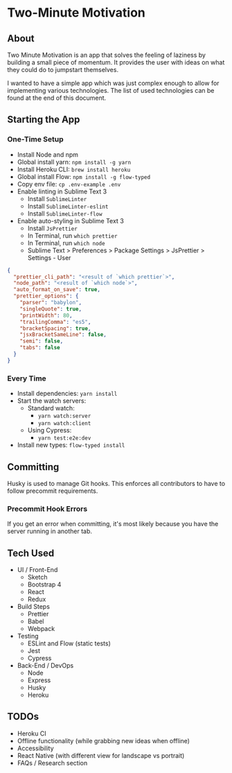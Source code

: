 # Two-Minute Motivation

## About

Two Minute Motivation is an app that solves the feeling of laziness by building a small piece of momentum. It provides the user with ideas on what they could do to jumpstart themselves.

I wanted to have a simple app which was just complex enough to allow for implementing various technologies. The list of used technologies can be found at the end of this document.

## Starting the App

### One-Time Setup

- Install Node and npm
- Global install yarn: `npm install -g yarn`
- Install Heroku CLI: `brew install heroku`
- Global install Flow: `npm install -g flow-typed`
- Copy env file: `cp .env-example .env`
- Enable linting in Sublime Text 3
  - Install `SublimeLinter`
  - Install `SublimeLinter-eslint`
  - Install `SublimeLinter-flow`
- Enable auto-styling in Sublime Text 3
  - Install `JsPrettier`
  - In Terminal, run `which prettier`
  - In Terminal, run `which node`
  - Sublime Text > Preferences > Package Settings > JsPrettier > Settings - User

```json
{
  "prettier_cli_path": "<result of `which prettier`>",
  "node_path": "<result of `which node`>",
  "auto_format_on_save": true,
  "prettier_options": {
    "parser": "babylon",
    "singleQuote": true,
    "printWidth": 80,
    "trailingComma": "es5",
    "bracketSpacing": true,
    "jsxBracketSameLine": false,
    "semi": false,
    "tabs": false
  }
}
```

### Every Time

- Install dependencies: `yarn install`
- Start the watch servers:
  - Standard watch:
    - `yarn watch:server`
    - `yarn watch:client`
  - Using Cypress:
    - `yarn test:e2e:dev`
- Install new types: `flow-typed install`

## Committing

Husky is used to manage Git hooks. This enforces all contributors to have to follow precommit requirements.

### Precommit Hook Errors

If you get an error when committing, it's most likely because you have the server running in another tab.

## Tech Used

- UI / Front-End
  - Sketch
  - Bootstrap 4
  - React
  - Redux
- Build Steps
  - Prettier
  - Babel
  - Webpack
- Testing
  - ESLint and Flow (static tests)
  - Jest
  - Cypress
- Back-End / DevOps
  - Node
  - Express
  - Husky
  - Heroku

## TODOs

- Heroku CI
- Offline functionality (while grabbing new ideas when offline)
- Accessibility
- React Native (with different view for landscape vs portrait)
- FAQs / Research section
